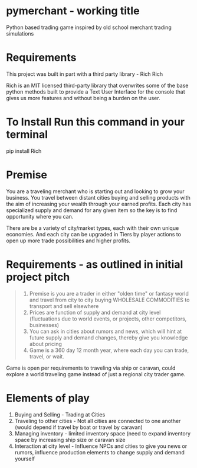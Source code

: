 # pymerchant - working title
Python based trading game inspired by old school merchant trading simulations

# Requirements
This project was built in part with a third party library - Rich
	Rich

Rich is an MIT licensed third-party library that overwrites some of the base python methods built to provide a Text User Interface for the console that gives us more features and without being a burden on the user.

# To Install Run this command in your terminal
pip install Rich



# Premise
You are a traveling merchant who is starting out and looking to grow your business. You travel between distant cities buying and selling products with the aim of increasing your wealth through your earned profits. Each city has specialized supply and demand for any given item so the key is to find opportunity where you can.

There are be a variety of city/market types, each with their own unique economies. And each city can be upgraded in Tiers by player actions to open up more trade possibilities and higher profits.

# Requirements - as outlined in initial project pitch

> 1. Premise is you are a trader in either "olden time" or fantasy world and travel from city to city buying WHOLESALE COMMODITIES to transport and sell elsewhere
> 2. Prices are function of supply and demand at city level (fluctuations due to world events, or projects, other competitors, businesses)
> 3. You can ask in cities about rumors and news, which will hint at future supply and demand changes, thereby give you knowledge about pricing
> 4. Game is a 360 day 12 month year, where each day you can trade, travel, or wait.

Game is open per requirements to traveling via ship or caravan, could explore a world traveling game instead of just a regional city trader game.

# Elements of play

1. Buying and Selling - Trading at Cities
2. Traveling to other cities - Not all cities are connected to one another (would depend if travel by boat or travel by caravan)
3. Managing inventory - limited inventory space (need to expand inventory space by increasing ship size or caravan size
4. Interaction at city level - Influence NPCs and cities to give you news or rumors, influence production elements to change supply and demand yourself



